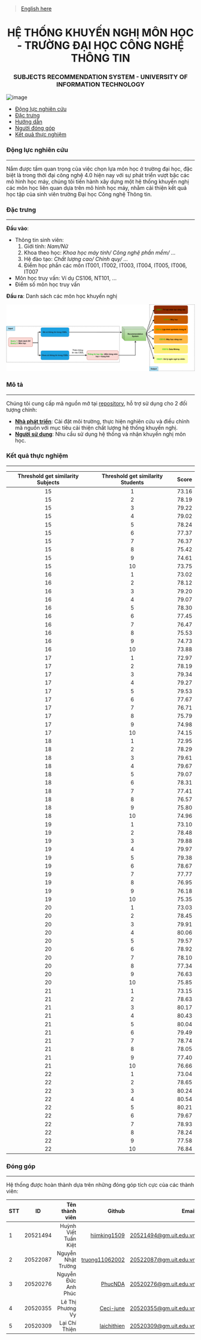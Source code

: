 > <a href="https://github.com/HiImKing1509/uit_subjects_recommendation_system/blob/master/README_en.md">English here</a>

<div align="center">

  # HỆ THỐNG KHUYẾN NGHỊ MÔN HỌC - TRƯỜNG ĐẠI HỌC CÔNG NGHỆ THÔNG TIN
  ### SUBJECTS RECOMMENDATION SYSTEM - UNIVERSITY OF INFORMATION TECHNOLOGY
</div>

![image](https://github.com/HiImKing1509/uit_subjects_recommendation_system/assets/84212036/8f6a314a-c8eb-4d73-8d94-90803a005665)

* [Động lực nghiên cứu](#dlnc)
* [Đặc trưng](#dt)
* [Hướng dẫn](#hdsd)
* [Người đóng góp](#ndg)
* [Kết quả thực nghiệm](#kqua)

<a name="dlnc"></a>
### Động lực nghiên cứu
___
Nắm được tầm quan trọng của việc chọn lựa môn học ở trường đại học, đặc biệt là trong thời đại công nghệ 4.0 hiện nay với sự phát triển vượt bậc các mô hình học máy, chúng tôi tiến hành xây dựng một hệ thống khuyến nghị các môn học liên quan dựa trên mô hình học máy, nhằm cải thiện kết quả học tập của sinh viên trường Đại học Công nghệ Thông tin.

<a name="dt"></a>
### Đặc trưng
___
**Đầu vào**:
- Thông tin sinh viên:
    1. Giới tính: *Nam/Nữ*
    2. Khoa theo học: *Khoa học máy tính/ Công nghệ phần mềm/ ...*
    3. Hệ đào tạo: *Chất lượng cao/ Chính quy/ ...*
    4. Điểm học phần các môn IT001, IT002, IT003, IT004, IT005, IT006, IT007 
- Môn học truy vấn: Ví dụ CS106, NT101, ...
- Điểm số môn học truy vấn

**Đầu ra**: Danh sách các môn học khuyến nghị

![Alt Text](./images/input_output.png)

<a name="hdsd"></a>
### Mô tả
___

Chúng tôi cung cấp mã nguồn mở tại <a href=https://github.com/HiImKing1509/uit_subjects_recommendation_system>repository</a>, hỗ trợ sử dụng cho 2 đối tượng chính:

- **<a href="https://github.com/HiImKing1509/uit_subjects_recommendation_system/blob/master/README_implementation.md">Nhà phát triển</a>**: Cài đặt môi trường, thực hiện nghiên cứu và điều chỉnh mã nguồn với mục tiêu cải thiện chất lượng hệ thống khuyến nghị. 
- **<a href="https://github.com/HiImKing1509/uit_subjects_recommendation_system/blob/master/README_inference.md">Người sử dụng</a>**: Nhu cầu sử dụng hệ thống và nhận khuyến nghị môn học.

<a name="kqua"></a>
### Kết quả thực nghiệm
___
| Threshold get similarity Subjects    | Threshold get similarity Students          | Score |
|:-------:|:-------------:|:----------------------:|
|15 |	1 |	73.16 |
|15	| 2	| 78.19 |
|15	| 3	| 79.22 |
|15	| 4	| 79.02 |
|15	| 5	| 78.24 |
|15	| 6	| 77.37 |
|15	| 7	| 76.37 |
|15	| 8	| 75.42 |
|15	| 9	| 74.61 |
|15	| 10 | 73.75 |
|16	| 1	| 73.02 |
|16	| 2	| 78.12 |
|16	| 3	| 79.20 |
|16	| 4	| 79.07 |
|16	| 5	| 78.30 |
|16	| 6	| 77.45 |
|16	| 7	| 76.47 | 
|16	| 8	| 75.53 |
|16	| 9	| 74.73 |
|16	| 10 | 73.88 |
|17	| 1	| 72.97 |
|17	| 2	| 78.19 |
|17	| 3	| 79.34 |
|17	| 4	| 79.27 |
|17	| 5	| 79.53 |
|17	| 6	| 77.67 |
|17	| 7	| 76.71 |
|17	| 8	| 75.79 |
|17	| 9	| 74.98 |
|17	| 10 | 74.15 |
|18	| 1 | 72.95 |
|18	| 2 | 78.29 |
|18	| 3 | 79.61 |
|18	| 4 | 79.67 |
|18	| 5 | 79.07 |
|18	| 6 | 78.31 |
|18	| 7 | 77.41 |
|18	| 8 | 76.57 |
|18	| 9 | 75.80 |
|18	| 10 | 74.96 |
|19	| 1 | 73.10 |
|19	| 2 | 78.48 |
|19	| 3 | 79.88 |
|19	| 4 | 79.97 |
|19	| 5 | 79.38 |
|19	| 6 | 78.67 |
|19	| 7 | 77.77 |
|19	| 8 | 76.95 |
|19	| 9 | 76.18 |
|19	| 10 | 75.35 |
|20	| 1 | 73.03 |
|20	| 2 | 78.45 |
|20	| 3 | 79.91 |
|20	| 4 | 80.06 |
|20	| 5 | 79.57 |
|20	| 6 | 78.92 |
|20	| 7 | 78.10 |
|20	| 8 | 77.34 |
|20	| 9 | 76.63 |
|20	| 10 | 75.85 |
|21	| 1 | 73.15 |
|21	| 2 | 78.63 |
|21	| 3 | 80.17 |
|21	| 4 | 80.43 |
|21	| 5 | 80.04 |
|21	| 6 | 79.49 |
|21	| 7 | 78.74 |
|21	| 8 | 78.05 |
|21	| 9 | 77.40 |
|21	| 10 | 76.66 |
|22	| 1 | 73.04 |
|22	| 2 | 78.65 |
|22	| 3 | 80.24 |
|22	| 4 | 80.54 |
|22	| 5 | 80.21 |
|22	| 6 | 79.67 |
|22	| 7 | 78.93 |
|22	| 8 | 78.24 |
|22	| 9 | 77.58 |
|22	| 10 | 76.84 |




<a name="ndg"></a>
### Đóng góp
___
Hệ thống được hoàn thành dựa trên những đóng góp tích cực của các thành viên:

| STT    | ID          | Tên thành viên              | Github                                               | Email                   |
| ------ |:-------------:| ----------------------:|-----------------------------------------------------:|-------------------------:
| 1      | 20521494      | Huỳnh Viết Tuấn Kiệt |[hiimking1509](https://github.com/HiImKing1509)          |20521494@gm.uit.edu.vn   |
| 2      | 20522087      | Nguyễn Nhật Trường |[truong11062002](https://github.com/truong11062002)          |20522087@gm.uit.edu.vn   |
| 3      | 20520276      | Nguyễn Đức Anh Phúc |[PhucNDA](https://github.com/PhucNDA)          |20520276@gm.uit.edu.vn   |
| 4      | 20520355      | Lê Thị Phương Vy |[Ceci-june](https://github.com/Ceci-june)          |20520355@gm.uit.edu.vn   |
| 5      | 20520309      | Lại Chí Thiện |[laichithien](https://github.com/laichithien)          |20520309@gm.uit.edu.vn   |
